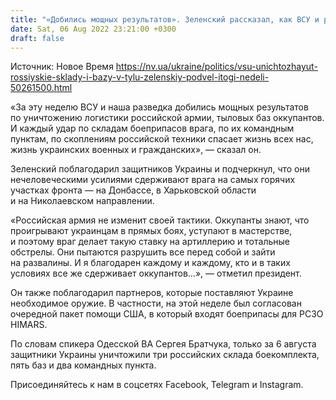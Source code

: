 ```yaml
---
title: "«Добились мощных результатов». Зеленский рассказал, как ВСУ и разведка уничтожают базы оккупантов"
date: Sat, 06 Aug 2022 23:21:00 +0300
draft: false
---
```

Источник: Новое Время https://nv.ua/ukraine/politics/vsu-unichtozhayut-rossiyskie-sklady-i-bazy-v-tylu-zelenskiy-podvel-itogi-nedeli-50261500.html


«За эту неделю ВСУ и наша разведка добились мощных результатов по уничтожению логистики российской армии, тыловых баз оккупантов. И каждый удар по складам боеприпасов врага, по их командным пунктам, по скоплениям российской техники спасает жизнь всех нас, жизнь украинских военных и гражданских», — сказал он.

Зеленский поблагодарил защитников Украины и подчеркнул, что они нечеловеческими усилиями сдерживают врага на самых горячих участках фронта — на Донбассе, в Харьковской области и на Николаевском направлении.

«Российская армия не изменит своей тактики. Оккупанты знают, что проигрывают украинцам в прямых боях, уступают в мастерстве, и поэтому враг делает такую ставку на артиллерию и тотальные обстрелы. Они пытаются разрушить все перед собой и зайти на развалины. И я благодарен каждому и каждому, кто и в таких условиях все же сдерживает оккупантов…», — отметил президент.

Он также поблагодарил партнеров, которые поставляют Украине необходимое оружие. В частности, на этой неделе был согласован очередной пакет помощи США, в который входят боеприпасы для РСЗО HIMARS.

По словам спикера Одесской ВА Сергея Братчука, только за 6 августа защитники Украины уничтожили три российских склада боекомплекта, пять баз и два командных пункта.

Присоединяйтесь к нам в соцсетях Facebook, Telegram и Instagram.
